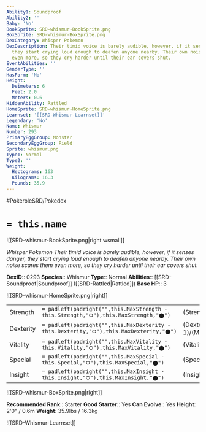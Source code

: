 ```yaml
---
Ability1: Soundproof
Ability2: ''
Baby: 'No'
BookSprite: SRD-whismur-BookSprite.png
BoxSprite: SRD-whismur-BoxSprite.png
DexCategory: Whisper Pokemon
DexDescription: Their timid voice is barely audible, however, if it senses danger,
  they start crying loud enough to deafen anyone nearby. Their own noise scares them
  even more, so they cry harder until their ear covers shut.
EventAbilities: ''
GenderType: ''
HasForm: 'No'
Height:
  Deimeters: 6
  Feet: 2.0
  Meters: 0.6
HiddenAbility: Rattled
HomeSprite: SRD-whismur-HomeSprite.png
Learnset: '[[SRD-Whismur-Learnset]]'
Legendary: 'No'
Name: Whismur
Number: 293
PrimaryEggGroup: Monster
SecondaryEggGroup: Field
Sprite: whismur.png
Type1: Normal
Type2: ''
Weight:
  Hectograms: 163
  Kilograms: 16.3
  Pounds: 35.9
---
```


#PokeroleSRD/Pokedex

# `= this.name`

![[SRD-whismur-BookSprite.png|right wsmall]]

*Whisper Pokemon*
*Their timid voice is barely audible, however, if it senses danger, they start crying loud enough to deafen anyone nearby. Their own noise scares them even more, so they cry harder until their ear covers shut.*

**DexID**:: 0293
**Species**:: Whismur
**Type**:: Normal
**Abilities**:: [[SRD-Soundproof|Soundproof]] ([[SRD-Rattled|Rattled]])
**Base HP**:: 3

![[SRD-whismur-HomeSprite.png|right]]

|           |                                                                                        |                                          |
| --------- | -------------------------------------------------------------------------------------- | ---------------------------------------- |
| Strength  | `= padleft(padright("",this.MaxStrength - this.Strength,"⭘"),this.MaxStrength,"⬤")`    | (Strength::2)/(MaxStrength::4)   |
| Dexterity | `= padleft(padright("",this.MaxDexterity - this.Dexterity,"⭘"),this.MaxDexterity,"⬤")` | (Dexterity:: 1)/(MaxDexterity::3) |
| Vitality  | `= padleft(padright("",this.MaxVitality - this.Vitality,"⭘"),this.MaxVitality,"⬤")`    | (Vitality::1)/(MaxVitality::3)   |
| Special   | `= padleft(padright("",this.MaxSpecial - this.Special,"⭘"),this.MaxSpecial,"⬤")`       | (Special::2)/(MaxSpecial::5)     |
| Insight   | `= padleft(padright("",this.MaxInsight - this.Insight,"⭘"),this.MaxInsight,"⬤")`       | (Insight::1)/(MaxInsight::3)     |

![[SRD-whismur-BoxSprite.png|right]]

**Recommended Rank**:: Starter
**Good Starter**:: Yes
**Can Evolve**:: Yes
**Height**: 2'0" / 0.6m
**Weight**: 35.9lbs / 16.3kg

![[SRD-Whismur-Learnset]]